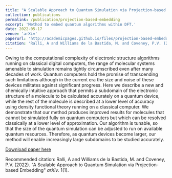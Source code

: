 ```yaml
---
title: "A Scalable Approach to Quantum Simulation via Projection-based Embedding"
collection: publications
permalink: /publication/projection-based-embedding
excerpt: 'Method to embed quantum algorithms within DFT.'
date: 2022-05-17
venue: 'arXiv'
paperurl: 'http://academicpages.github.io/files/projection-based-embedding.pdf'
citation: 'Ralli, A and Williams de la Bastida, M. and Coveney, P.V. (2022). "A Scalable Approach to Quantum Simulation via Projection-based Embedding" <i>arXiv</i>. 1(1).'
---
```

Owing to the computational complexity of electronic structure algorithms running on classical digital computers, the range of molecular systems amenable to simulation remains tightly circumscribed even after many decades of work. Quantum computers hold the promise of transcending such limitations although in the current era the size and noise of these devices militates against significant progress. Here we describe a new and chemically intuitive approach that permits a subdomain of the electronic structure of a molecule to be calculated accurately on a quantum device, while the rest of the molecule is described at a lower level of accuracy using density functional theory running on a classical computer. We demonstrate that our method produces improved results for molecules that cannot be simulated fully on quantum computers but which can be resolved classically at a lower level of approximation. Our algorithm is tunable, so that the size of the quantum simulation can be adjusted to run on available quantum resources. Therefore, as quantum devices become larger, our method will enable increasingly large subdomains to be studied accurately.

[Download paper here](https://arxiv.org/abs/2203.01135)

Recommended citation: Ralli, A and Williams de la Bastida, M. and Coveney, P.V. (2022). "A Scalable Approach to Quantum Simulation via Projection-based Embedding" <i>arXiv</i>. 1(1).